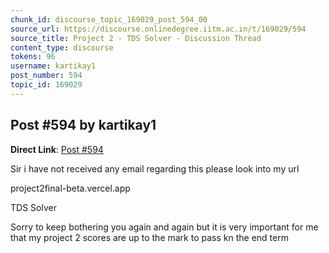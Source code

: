 ```yaml
---
chunk_id: discourse_topic_169029_post_594_00
source_url: https://discourse.onlinedegree.iitm.ac.in/t/169029/594
source_title: Project 2 - TDS Solver - Discussion Thread
content_type: discourse
tokens: 96
username: kartikay1
post_number: 594
topic_id: 169029
---
```


## Post #594 by kartikay1

**Direct Link**: [Post #594](https://discourse.onlinedegree.iitm.ac.in/t/169029/594)

Sir i have not received any email regarding this please look into my url

project2final-beta.vercel.app

TDS Solver

Sorry to keep bothering you again and again but it is very important for me that my project 2 scores are up to the mark to pass kn the end term
